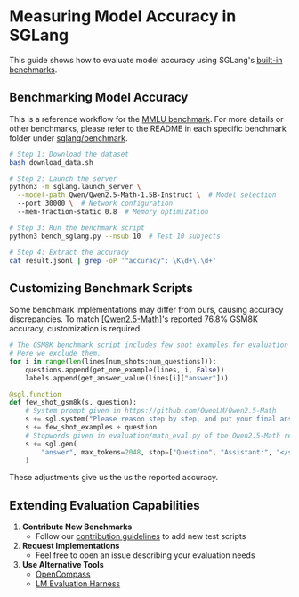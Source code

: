 # Measuring Model Accuracy in SGLang

This guide shows how to evaluate model accuracy using SGLang's [built-in benchmarks](https://github.com/sgl-project/sglang/tree/b045841baeff37a5601fcde23fa98bd09d942c36/benchmark).

## Benchmarking Model Accuracy

This is a reference workflow for the [MMLU benchmark](https://github.com/sgl-project/sglang/tree/main/benchmark/mmlu). For more details or other benchmarks, please refer to the README in each specific benchmark folder under [sglang/benchmark](https://github.com/sgl-project/sglang/tree/b045841baeff37a5601fcde23fa98bd09d942c36/benchmark).

```bash
# Step 1: Download the dataset
bash download_data.sh

# Step 2: Launch the server
python3 -m sglang.launch_server \
  --model-path Qwen/Qwen2.5-Math-1.5B-Instruct \  # Model selection
  --port 30000 \  # Network configuration
  --mem-fraction-static 0.8  # Memory optimization

# Step 3: Run the benchmark script
python3 bench_sglang.py --nsub 10  # Test 10 subjects

# Step 4: Extract the accuracy
cat result.jsonl | grep -oP '"accuracy": \K\d+\.\d+'
```

## Customizing Benchmark Scripts

Some benchmark implementations may differ from ours, causing accuracy discrepancies. To match [[Qwen2.5-Math]](https://github.com/QwenLM/Qwen2.5-Math)'s reported 76.8% GSM8K accuracy, customization is required.

```python
# The GSM8K benchmark script includes few shot examples for evaluation by default.
# Here we exclude them.
for i in range(len(lines[num_shots:num_questions])):
    questions.append(get_one_example(lines, i, False))
    labels.append(get_answer_value(lines[i]["answer"]))
```

```python
@sgl.function
def few_shot_gsm8k(s, question):
    # System prompt given in https://github.com/QwenLM/Qwen2.5-Math
    s += sgl.system("Please reason step by step, and put your final answer within \\boxed{}.") # Include system prompt
    s += few_shot_examples + question
    # Stopwords given in evaluation/math_eval.py of the Qwen2.5-Math repo
    s += sgl.gen(
        "answer", max_tokens=2048, stop=["Question", "Assistant:", "</s>", "<|im_end|>", "<|endoftext|>"]
    )
```

These adjustments give us the us the reported accuracy.

## Extending Evaluation Capabilities

1. **Contribute New Benchmarks**
   * Follow our [contribution guidelines](https://docs.sglang.ai/references/contribution_guide.html) to add new test scripts
2. **Request Implementations**
   * Feel free to open an issue describing your evaluation needs
3. **Use Alternative Tools**
   * [OpenCompass](https://opencompass.org.cn)
   * [LM Evaluation Harness](https://github.com/EleutherAI/lm-evaluation-harness)
